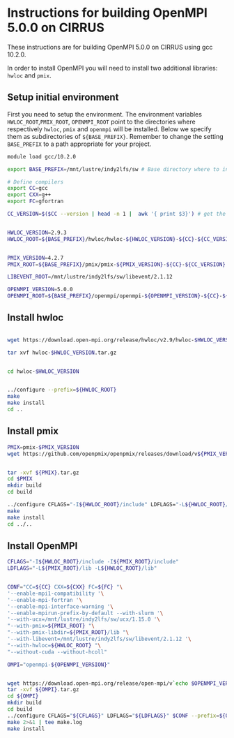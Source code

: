 Instructions for building OpenMPI 5.0.0 on CIRRUS
==================================================

These instructions are for building OpenMPI 5.0.0 on CIRRUS using gcc 10.2.0.

In order to install OpenMPI you will need to install two additional libraries: `hwloc` and `pmix`.

Setup initial environment
-------------------------
First you need to setup the environment. 
The environment variables `HWLOC_ROOT`,`PMIX_ROOT`, `OPENMPI_ROOT` point to the directories where respectively `hwloc`, `pmix` and `openmpi` will be installed.
Below we specify them as subdirectories of `${BASE_PREFIX}`.
Remember to change the setting `BASE_PREFIX` to a path appropriate for your project.

```bash
module load gcc/10.2.0

export BASE_PREFIX=/mnt/lustre/indy2lfs/sw # Base directory where to install openmpi and its dependencies. Change to your custom directory

# Define compilers
export CC=gcc 
export CXX=g++
export FC=gfortran

CC_VERSION=$($CC --version | head -n 1 |  awk '{ print $3}') # get the version from the executable. This is used to define the path of all libraries required by the install


HWLOC_VERSION=2.9.3
HWLOC_ROOT=${BASE_PREFIX}/hwloc/hwloc-${HWLOC_VERSION}-${CC}-${CC_VERSION}


PMIX_VERSION=4.2.7
PMIX_ROOT=${BASE_PREFIX}/pmix/pmix-${PMIX_VERSION}-${CC}-${CC_VERSION}

LIBEVENT_ROOT=/mnt/lustre/indy2lfs/sw/libevent/2.1.12

OPENMPI_VERSION=5.0.0
OPENMPI_ROOT=${BASE_PREFIX}/openmpi/openmpi-${OPENMPI_VERSION}-${CC}-${CC_VERSION}

```

Install hwloc
-------------------------


```bash 

wget https://download.open-mpi.org/release/hwloc/v2.9/hwloc-$HWLOC_VERSION.tar.gz .

tar xvf hwloc-$HWLOC_VERSION.tar.gz


cd hwloc-$HWLOC_VERSION


../configure --prefix=${HWLOC_ROOT}
make 
make install
cd ..

```
Install pmix
-------------------------
```bash
PMIX=pmix-$PMIX_VERSION
wget https://github.com/openpmix/openpmix/releases/download/v${PMIX_VERSION}/$PMIX.tar.gz


tar -xvf ${PMIX}.tar.gz 
cd $PMIX
mkdir build
cd build

../configure CFLAGS="-I${HWLOC_ROOT}/include" LDFLAGS="-L${HWLOC_ROOT}/lib" --with-hwloc=${HWLOC_ROOT} --with-libevent=${LIBEVENT_ROOT} --prefix=${PMIX_ROOT}
make 
make install
cd ../..
```

Install OpenMPI
-------------------------


```bash 
CFLAGS="-I${HWLOC_ROOT}/include -I${PMIX_ROOT}/include"
LDFLAGS="-L${PMIX_ROOT}/lib -L${HWLOC_ROOT}/lib"


CONF="CC=${CC} CXX=${CXX} FC=${FC} "\
'--enable-mpi1-compatibility '\
'--enable-mpi-fortran '\
'--enable-mpi-interface-warning '\
'--enable-mpirun-prefix-by-default --with-slurm '\
'--with-ucx=/mnt/lustre/indy2lfs/sw/ucx/1.15.0 '\
"--with-pmix=${PMIX_ROOT} "\
"--with-pmix-libdir=${PMIX_ROOT}/lib "\
'--with-libevent=/mnt/lustre/indy2lfs/sw/libevent/2.1.12 '\
"--with-hwloc=${HWLOC_ROOT} "\
"--without-cuda --without-hcoll"

OMPI="openmpi-${OPENMPI_VERSION}"


wget https://download.open-mpi.org/release/open-mpi/v`echo $OPENMPI_VERSION | cut -c1-3`/${OMPI}.tar.gz
tar -xvf ${OMPI}.tar.gz
cd ${OMPI}
mkdir build
cd build
../configure CFLAGS="${CFLAGS}" LDFLAGS="${LDFLAGS}" $CONF --prefix=${OPENMPI_ROOT}
make 2>&1 | tee make.log
make install
```